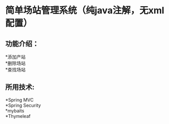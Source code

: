 简单场站管理系统（纯java注解，无xml配置）<br>
===
功能介绍：<br>
--
*添加产站<br>
*删除场站<br>
*查找场站<br>

所用技术:<br>
--
*Spring MVC<br>
*Spring Security<br>
*mybaits<br>
*Thymeleaf


